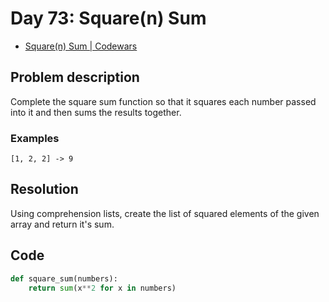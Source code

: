 # Day 73: Square(n) Sum 

- [Square(n) Sum | Codewars](https://www.codewars.com/kata/515e271a311df0350d00000f)

## Problem description

Complete the square sum function so that it squares each number passed into it and then sums the results together.

### Examples

```text
[1, 2, 2] -> 9
```

## Resolution

Using comprehension lists, create the list of squared elements of the given array and return it's sum.

## Code

```python
def square_sum(numbers):
    return sum(x**2 for x in numbers)
```
